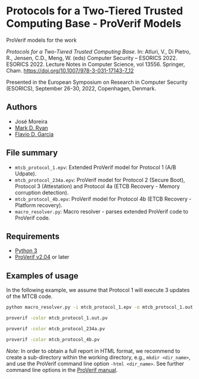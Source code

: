 # Protocols for a Two-Tiered Trusted Computing Base - ProVerif Models

ProVerif models for the work

*Protocols for a Two-Tiered Trusted Computing Base.*  In: Atluri, V., Di Pietro, R., Jensen, C.D., Meng, W. (eds) Computer Security – ESORICS 2022. ESORICS 2022. Lecture Notes in Computer Science, vol 13556. Springer, Cham. https://doi.org/10.1007/978-3-031-17143-7_12

Presented in the European Symposium on Research in Computer Security (ESORICS), September 26-30, 2022, Copenhagen, Denmark.

## Authors
- José Moreira
- [Mark D. Ryan](https://www.cs.bham.ac.uk/~mdr/)
- [Flavio D. Garcia](https://www.cs.bham.ac.uk/~garciaf/)

## File summary
- `mtcb_protocol_1.epv`: Extended ProVerif model for Protocol 1 (A/B Udpate).
- `mtcb_protocol_234a.epv`: ProVerif model for Protocol 2 (Secure Boot), Protocol 3 (Attestation) and Protocol 4a (ETCB Recovery - Memory corruption detection).
- `mtcb_protocol_4b.epv`: ProVerif model for Protocol 4b (ETCB Recovery - Platform recovery).
- `macro_resolver.py`: Macro resolver - parses extended ProVerif code to ProVerif code.

## Requirements
- [Python 3](https://www.python.org/downloads/)
- [ProVerif v2.04](https://bblanche.gitlabpages.inria.fr/proverif/) or later

## Examples of usage
In the following example, we assume that Protocol 1 will execute 3 updates of the MTCB code.

```bash
python macro_resolver.py -i mtcb_protocol_1.epv -o mtcb_protocol_1.out.pv -r "i<3,j<3"

proverif -color mtcb_protocol_1.out.pv

proverif -color mtcb_protocol_234a.pv

proverif -color mtcb_protocol_4b.pv
```

*Note:* In order to obtain a full report in HTML format, we recommend to create a sub-directory
within the working directory, e.g., `mkdir <dir_name>`, and use the ProVerif
command line option `-html <dir_name>`.
See further command line options in the [ProVerif manual](https://bblanche.gitlabpages.inria.fr/proverif/manual.pdf).
